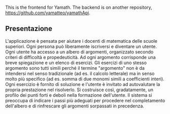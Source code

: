 This is the frontend for Yamath. The backend is on another repository, https://github.com/yamatteo/yamathApi.


## Presentazione
L'applicazione è pensata per aiutare i docenti di matematica delle scuole superiori. Ogni persona può liberamente iscriversi e diventare un utente. Ogni utente ha accesso a un albero di argomenti, organizzato secondo criteri di difficoltà e propedeuticità. Ad ogni argomento corrisponde una breve spiegazione e un elenco di esercizi. Gli esercizi di uno stesso argomento sono tutti simili perché il termine "argomento" non è da intendersi nel senso tradizionale (ad es. il calcolo letterale) ma in senso molto più specifico (ad es. somma di due monomi simili a coefficienti interi). Ogni esercizio è fornito di soluzione e l'utente è invitato ad autovalutare la propria prestazione nel risolverlo. Si costruisce così, gradatamente, un profilo dei punti forti e deboli nella formazione dell'utente. Il sistema si preoccupa di indicare i passi più adeguati per procedere nel completamento dell'albero e di rinfrescare gli argomenti sorpassati in precedenza.
